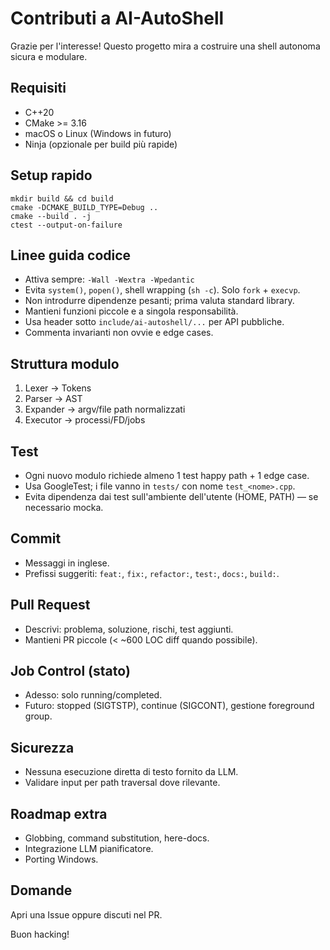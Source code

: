 # Contributi a AI-AutoShell

Grazie per l'interesse! Questo progetto mira a costruire una shell autonoma sicura e modulare.

## Requisiti

- C++20
- CMake >= 3.16
- macOS o Linux (Windows in futuro)
- Ninja (opzionale per build più rapide)

## Setup rapido

```
mkdir build && cd build
cmake -DCMAKE_BUILD_TYPE=Debug ..
cmake --build . -j
ctest --output-on-failure
```

## Linee guida codice

- Attiva sempre: `-Wall -Wextra -Wpedantic`
- Evita `system()`, `popen()`, shell wrapping (`sh -c`). Solo `fork` + `execvp`.
- Non introdurre dipendenze pesanti; prima valuta standard library.
- Mantieni funzioni piccole e a singola responsabilità.
- Usa header sotto `include/ai-autoshell/...` per API pubbliche.
- Commenta invarianti non ovvie e edge cases.

## Struttura modulo

1. Lexer → Tokens
2. Parser → AST
3. Expander → argv/file path normalizzati
4. Executor → processi/FD/jobs

## Test

- Ogni nuovo modulo richiede almeno 1 test happy path + 1 edge case.
- Usa GoogleTest; i file vanno in `tests/` con nome `test_<nome>.cpp`.
- Evita dipendenza dai test sull'ambiente dell'utente (HOME, PATH) — se necessario mocka.

## Commit

- Messaggi in inglese.
- Prefissi suggeriti: `feat:`, `fix:`, `refactor:`, `test:`, `docs:`, `build:`.

## Pull Request

- Descrivi: problema, soluzione, rischi, test aggiunti.
- Mantieni PR piccole (< ~600 LOC diff quando possibile).

## Job Control (stato)

- Adesso: solo running/completed.
- Futuro: stopped (SIGTSTP), continue (SIGCONT), gestione foreground group.

## Sicurezza

- Nessuna esecuzione diretta di testo fornito da LLM.
- Validare input per path traversal dove rilevante.

## Roadmap extra

- Globbing, command substitution, here-docs.
- Integrazione LLM pianificatore.
- Porting Windows.

## Domande

Apri una Issue oppure discuti nel PR.

Buon hacking!
